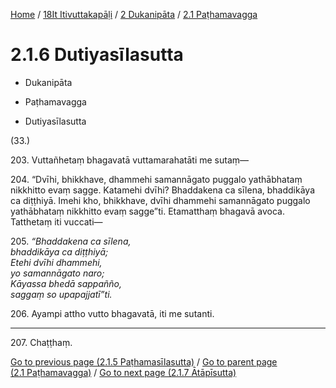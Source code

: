 
[Home](/) / [18It Itivuttakapāḷi](../../../18It.md) / [2 Dukanipāta](../../2.md) / [2.1 Paṭhamavagga](../2.1.md)

# 2.1.6 Dutiyasīlasutta

* Dukanipāta

* Paṭhamavagga

* Dutiyasīlasutta

(33.)

203\. Vuttañhetaṃ bhagavatā vuttamarahatāti me sutaṃ—

204\. “Dvīhi, bhikkhave, dhammehi samannāgato puggalo yathābhataṃ nikkhitto evaṃ sagge. Katamehi dvīhi? Bhaddakena ca sīlena, bhaddikāya ca diṭṭhiyā. Imehi kho, bhikkhave, dvīhi dhammehi samannāgato puggalo yathābhataṃ nikkhitto evaṃ sagge”ti. Etamatthaṃ bhagavā avoca. Tatthetaṃ iti vuccati—

205\. _“Bhaddakena ca sīlena,_  
_bhaddikāya ca diṭṭhiyā;_  
_Etehi dvīhi dhammehi,_  
_yo samannāgato naro;_  
_Kāyassa bhedā sappañño,_  
_saggaṃ so upapajjatī”ti._  


206\. Ayampi attho vutto bhagavatā, iti me sutanti.

---

207\. Chaṭṭhaṃ.



[Go to previous page (2.1.5 Paṭhamasīlasutta)](2.1.5.md) / [Go to parent page (2.1 Paṭhamavagga)](../2.1.md) / [Go to next page (2.1.7 Ātāpīsutta)](2.1.7.md)


